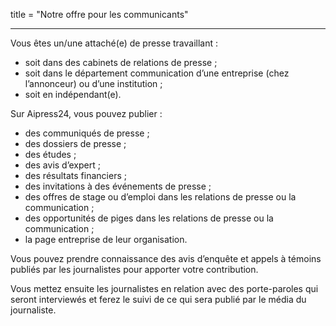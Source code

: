 title = "Notre offre pour les communicants"

---

Vous êtes un/une attaché(e) de presse travaillant :

- soit dans des cabinets de relations de presse ;
- soit dans le département communication d’une entreprise (chez l’annonceur) ou d’une institution ;
- soit en indépendant(e).

Sur Aipress24, vous pouvez publier :

- des communiqués de presse ;
- des dossiers de presse ;
- des études ;
- des avis d’expert ;
- des résultats financiers ;
- des invitations à des événements de presse ;
- des offres de stage ou d’emploi dans les relations de presse ou la communication ;
- des opportunités de piges dans les relations de presse ou la communication ;
- la page entreprise de leur organisation.

Vous pouvez prendre connaissance des avis d’enquête et appels à témoins publiés par les journalistes pour apporter votre contribution.

Vous mettez ensuite les journalistes en relation avec des porte-paroles qui seront interviewés et ferez le suivi de ce qui sera publié par le média du journaliste.
